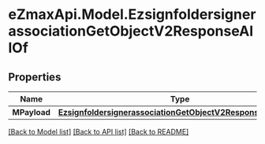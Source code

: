 
# eZmaxApi.Model.EzsignfoldersignerassociationGetObjectV2ResponseAllOf

## Properties

Name | Type | Description | Notes
------------ | ------------- | ------------- | -------------
**MPayload** | [**EzsignfoldersignerassociationGetObjectV2ResponseMPayload**](EzsignfoldersignerassociationGetObjectV2ResponseMPayload.md) |  | 

[[Back to Model list]](../README.md#documentation-for-models)
[[Back to API list]](../README.md#documentation-for-api-endpoints)
[[Back to README]](../README.md)

